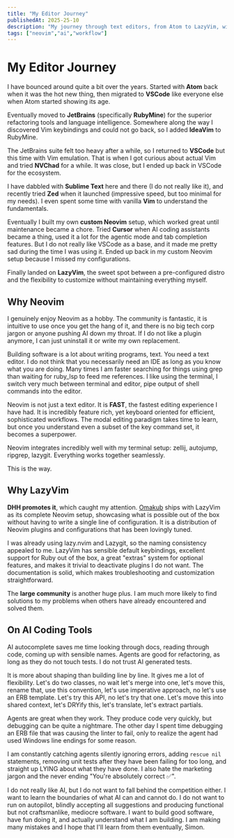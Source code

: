 ```yaml
---
title: "My Editor Journey"
publishedAt: 2025-25-10
description: "My journey through text editors, from Atom to LazyVim, with some thoughts on AI coding assistants."
tags: ["neovim","ai","workflow"]
---
```


# My Editor Journey

I have bounced around quite a bit over the years. Started with **Atom** back when it was the hot new thing, then migrated to **VSCode** like everyone else when Atom started showing its age.

Eventually moved to **JetBrains** (specifically **RubyMine**) for the superior refactoring tools and language intelligence. Somewhere along the way I discovered Vim keybindings and could not go back, so I added **IdeaVim** to RubyMine.

The JetBrains suite felt too heavy after a while, so I returned to **VSCode** but this time with Vim emulation. That is when I got curious about actual Vim and tried **NVChad** for a while. It was close, but I ended up back in VSCode for the ecosystem.

I have dabbled with **Sublime Text** here and there (I do not really like it), and recently tried **Zed** when it launched (impressive speed, but too minimal for my needs). I even spent some time with vanilla **Vim** to understand the fundamentals.

Eventually I built my own **custom Neovim** setup, which worked great until maintenance became a chore. Tried **Cursor** when AI coding assistants became a thing, used it a lot for the agentic mode and tab completion features. But I do not really like VSCode as a base, and it made me pretty sad during the time I was using it. Ended up back in my custom Neovim setup because I missed my configurations.

Finally landed on **LazyVim**, the sweet spot between a pre-configured distro and the flexibility to customize without maintaining everything myself.

## Why Neovim

I genuinely enjoy Neovim as a hobby. The community is fantastic, it is intuitive to use once you get the hang of it, and there is no big tech corp jargon or anyone pushing AI down my throat. If I do not like a plugin anymore, I can just uninstall it or write my own replacement.

Building software is a lot about writing programs, text. You need a text editor. I do not think that you necessarily need an IDE as long as you know what you are doing. Many times I am faster searching for things using grep than waiting for ruby_lsp to feed me references. I like using the terminal, I switch very much between terminal and editor, pipe output of shell commands into the editor.

Neovim is not just a text editor. It is **FAST**, the fastest editing experience I have had. It is incredibly feature rich, yet keyboard oriented for efficient, sophisticated workflows. The modal editing paradigm takes time to learn, but once you understand even a subset of the key command set, it becomes a superpower.

Neovim integrates incredibly well with my terminal setup: zellij, autojump, ripgrep, lazygit. Everything works together seamlessly.

This is the way.

## Why LazyVim

**DHH promotes it**, which caught my attention. [Omakub](https://learn.omacom.io/1/read/13/neovim) ships with LazyVim as its complete Neovim setup, showcasing what is possible out of the box without having to write a single line of configuration. It is a distribution of Neovim plugins and configurations that has been lovingly tuned.

I was already using lazy.nvim and Lazygit, so the naming consistency appealed to me. LazyVim has sensible default keybindings, excellent support for Ruby out of the box, a great "extras" system for optional features, and makes it trivial to deactivate plugins I do not want. The documentation is solid, which makes troubleshooting and customization straightforward.

The **large community** is another huge plus. I am much more likely to find solutions to my problems when others have already encountered and solved them.

## On AI Coding Tools

AI autocomplete saves me time looking through docs, reading through code, coming up with sensible names. Agents are good for refactoring, as long as they do not touch tests. I do not trust AI generated tests.

It is more about shaping than building line by line. It gives me a lot of flexibility. Let's do two classes, no wait let's merge into one, let's move this, rename that, use this convention, let's use imperative approach, no let's use an ERB template. Let's try this API, no let's try that one. Let's move this into shared context, let's DRYify this, let's translate, let's extract partials.

Agents are great when they work. They produce code very quickly, but debugging can be quite a nightmare. The other day I spent time debugging an ERB file that was causing the linter to fail, only to realize the agent had used Windows line endings for some reason.

I am constantly catching agents silently ignoring errors, adding `rescue nil` statements, removing unit tests after they have been failing for too long, and straight up LYING about what they have done. I also hate the marketing jargon and the never ending "You're absolutely correct ✅".

I do not really like AI, but I do not want to fall behind the competition either. I want to learn the boundaries of what AI can and cannot do. I do not want to run on autopilot, blindly accepting all suggestions and producing functional but not craftsmanlike, mediocre software. I want to build good software, have fun doing it, and actually understand what I am building. I am making many mistakes and I hope that I'll learn from them eventually, Simon.
